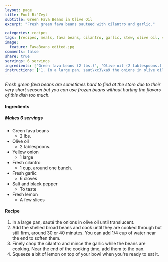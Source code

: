 ```yaml
---
layout: page
title: Fool Bi'Zeyt
subtitle: Green Fava Beans in Olive Oil
excerpt: "Fresh green fava beans sauteed with cilantro and garlic."

categories: recipes
tags: [recipes, meals, fava beans, cilantro, garlic, stew, olive oil, vegan, vegetarian]
image:
  feature: FavaBeans_edited.jpg
comments: false
share: true
servings: 6 servings
ingredients: ['Green fava beans (2 lbs.)', 'Olive oil (2 tablespoons.)', 'Yellow onion (1 large)', 'Fresh cilantro (1 cup, around one bunch.)', 'Fresh garlic (6 cloves)', 'Salt and black pepper (To taste)', 'Fresh lemon (A few slices)']
instructions: ['1. In a large pan, saut\xc3\xa9 the onions in olive oil until translucent.', '2. Add the shelled broad beans and cook until they are cooked through but still firm, around 30 or 40 minutes. You can add 1/4 cup of water near the end to soften them.', '3. Finely chop the cilantro and mince the garlic while the beans are cooking. Near the end of the cooking time, add them to the pan.', "4. Squeeze a bit of lemon on top of your bowl when you're ready to eat it."]
---
```





*Fresh green fava beans are sometimes hard to find at the store due to their very short season but you can use frozen beans without hurting the flavors of this dish too much.*

#### Ingredients

##### Makes 6 servings

* Green fava beans
    - 2 lbs.
* Olive oil
    - 2 tablespoons.
* Yellow onion
    - 1 large
* Fresh cilantro
    - 1 cup, around one bunch.
* Fresh garlic
    - 6 cloves
* Salt and black pepper
    - To taste
* Fresh lemon
    - A few slices

#### Recipe

1. In a large pan, sauté the onions in olive oil until translucent.
2. Add the shelled broad beans and cook until they are cooked through but still firm, around 30 or 40 minutes. You can add 1/4 cup of water near the end to soften them.
3. Finely chop the cilantro and mince the garlic while the beans are cooking. Near the end of the cooking time, add them to the pan.
4. Squeeze a bit of lemon on top of your bowl when you're ready to eat it.
